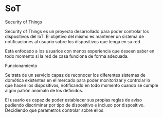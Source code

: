 # SoT

Security of Things

Security of Things es un proyecto desarrollado para poder controlar los dispositivos del IoT.
El objetivo del mismo es mantener un sistema de notificaciones al usuario sobre los dispositivos
que tenga en su red.

Está enfocado a los usuarios con menos experiencia que deseen saber en todo momento si la red 
de casa funciona de forma adecuada.

Funcionamiento

Se trata de un servicio capaz de reconocer los diferentes sistemas de domótica existentes en el mercado
para poder monitorizar y controlar lo que hacen los dispositivos, notificando en todo momento cuando se
cumple algún patrón anómalo de los definidos.

El usuario es capaz de poder establecer sus propias reglas de aviso pudiendo discriminar por tipo de dispositivo e incluso por dispositivo. Decidiendo que parámetros controlar sobre ellos.

